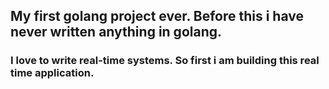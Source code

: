 ## My first golang project ever. Before this i have never written anything in golang.

### I love to write real-time systems. So first i am building this real time application.
